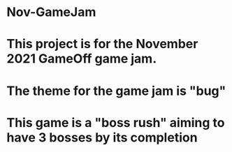 # Nov-GameJam
# This project is for the November 2021 GameOff game jam.
# The theme for the game jam is "bug"

# This game is a "boss rush" aiming to have 3 bosses by its completion
